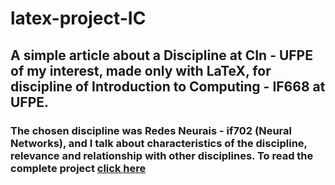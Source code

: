 # latex-project-IC

## A simple article about a Discipline at CIn - UFPE of my interest, made only with __LaTeX__, for discipline of Introduction to Computing - IF668 at UFPE.

### The chosen discipline was __Redes Neurais__ -  if702 (__Neural Networks__), and I talk about characteristics of the discipline, relevance and relationship with other disciplines. To read the complete project [__click here__](main.pdf)